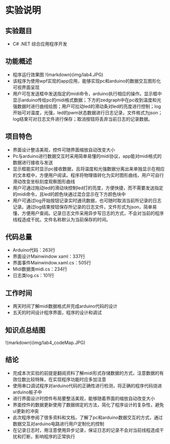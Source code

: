 
# 实验说明

## 实验题目

+ C# .NET 综合应用程序开发

## 功能概述

+ 程序运行效果图
  !(markdown)(img/lab4.JPG)
+ 该程序为使用wpf实现的app应用，能够实现pc和arduino的数据交互图形化可视界面呈现
+ 用户可在发送框中发送指定的midi命令，arduino执行相应的操作。显示框中显示arduino传给pc的midi格式数据；下方的zedgraph中在pc收到温度和光强数据时进行曲线绘图；用户可拉动led的滑动条对led的亮度进行控制；log开始可对温度，光强，led的pwm状态数据进行日志记录，文件格式为json；log结束可对日志文件进行保存；取消按钮将丢弃当前日志的记录数据。

## 项目特色

+ 界面设计整洁美观，控件可随界面缩放自动改变大小
+ Pc与arduino进行数据交互时采用简单易懂的midi协议，app能对midi格式的数据进行接收与发送
+ 显示框能实时显示pc接收数据，且将温度和光强数据分离出来单独显示在相应的文本框中，方便用户阅读。程序将物理值转化为实时图形曲线，用户可自行滑动改变坐标刻度观察图形曲线
+ 用户可通过拖动led的滑动块控制led灯的亮度，方便快捷，而不需要发送指定的midi命令，且led的颜色块通过混合显示在下方颜色块中
+ 用户可通过log开始按钮记录实时通讯数据，也可随时取消当前所记录的日志记录。通过log结束按钮保存所记录的日志文件，文件形式为json，简单易懂，方便用户查阅。记录日志文件采用异步写日志的方式，不会对当前的程序线程造成干扰。文件名称默认为当前保存的时间。

## 代码总量

+ Arduino代码：263行
+ 界面设计Mainwindow xaml：337行
+ 界面事件Mainwindow.xaml.cs：505行
+ Midi数据类midi.cs：234行
+ 日志类log.cs：101行

## 工作时间

+ 两天时间了解midi数据格式并完成arduino代码的设计
+ 五天的时间设计程序界面，程序的设计和调试

## 知识点总结图

!(markdown)(img/lab4_codeMap.JPG)

## 结论

+ 完成本次实验的前提是翻阅资料了解midi形式存储数据的方式，注意数据的有效位数比较特殊，在实现程序功能时应多加注意
+ 使用串口调试程序对arduino代码的正确性进行检测，将正确的程序代码烧进arduino板子中
+ 进行界面设计时控件布局要整洁美观，能够随着界面的缩放自动改变大小
+ 界面控件的数据更新使用了数据绑定的方法，简化了程序设计的复杂性，避免ui更新的冲突
+ 此次程序参阅了很多资料和文档，了解了pc和arduino数据交互的方式，通过数据交互对arduino电路进行用户定制化的控制
+ 在记录日志时，用注意使用异步记录，保证日志的记录不会对当前线程造成干扰和打断，影响程序的正常执行